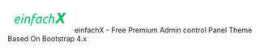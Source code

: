 ![einfachX logo](https://github.com/dyazincahya/einfachX/blob/master/dist/img/logo-128.png)
einfachX - Free Premium Admin control Panel Theme Based On Bootstrap 4.x
